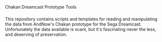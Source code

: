 Chakan Dreamcast Prototype Tools
###

This repository contains scripts and templates for reading and manipulating the data from AndNow's Chakan prototype for the Sega Dreamcast. Unfortunately the data available is scant,
but it's fascinating never the less, and deserving of preservation.

